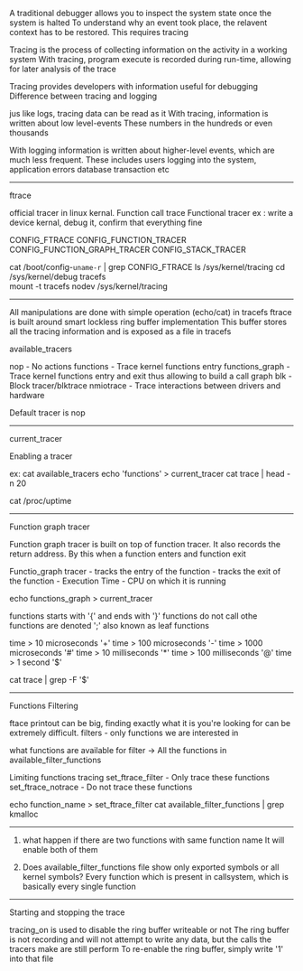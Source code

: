 A traditional debugger allows you to inspect the system state once the system is halted
To understand why an event took place, the relavent context has to be restored. This requires tracing 


Tracing is the process of collecting information on the activity in a working system
With tracing, program execute is recorded during run-time, allowing for later analysis of the trace


Tracing provides developers with information useful for debugging
Difference between tracing and logging


jus like logs, tracing data can be read as it
With tracing, information is written about low level-events
These numbers in the hundreds or even thousands


With logging information is written about higher-level events, which are much less frequent.
These includes users logging into the system, application errors database transaction etc

------------------------------------------------------------------------------
ftrace

official tracer in linux kernal. Function call trace
Functional tracer
ex : write a device kernal, debug it, confirm that everything fine 


CONFIG_FTRACE
CONFIG_FUNCTION_TRACER
CONFIG_FUNCTION_GRAPH_TRACER
CONFIG_STACK_TRACER

cat /boot/config-`uname-r` | grep CONFIG_FTRACE
ls /sys/kernel/tracing
cd /sys/kernel/debug 
tracefs   
mount -t tracefs nodev /sys/kernel/tracing

----------------------------------------------------------------------

All manipulations are done with simple operation (echo/cat) in tracefs
ftrace is built around smart lockless ring buffer implementation
This buffer stores all the tracing information and is exposed as a file in tracefs 

available_tracers

nop             - No actions 
functions       - Trace kernel functions entry
functions_graph - Trace kernel functions entry and exit thus allowing to build a call graph
blk             - Block tracer/blktrace
nmiotrace       - Trace interactions between drivers and hardware

Default tracer is nop

---------------------------------------------------------------------------

current_tracer

Enabling a tracer 

ex: cat available_tracers
    echo 'functions' > current_tracer
    cat trace | head -n 20


cat /proc/uptime 

------------------------------------------------------------------------------

Function graph tracer

Function graph tracer is built on top of function tracer.
It also records the return address. By this when a function enters and function exit 
    
Functio_graph tracer 
    - tracks the entry of the function
    - tracks the exit of the function
    - Execution Time 
    - CPU on which it is running 

echo functions_graph > current_tracer 


functions starts with '{' and ends with '}' 
functions do not call othe functions are denoted ';' also known as leaf functions 

time > 10 microseconds      '+'
time > 100 microseconds     '-'
time > 1000 microseconds    '#'
time > 10 milliseconds      '*'
time > 100 milliseconds     '@'
time > 1 second             '$'

cat trace | grep -F '$'

-------------------------------------------------------------

Functions Filtering 


ftace printout can be big, finding exactly what it is you're looking for can be extremely difficult.
filters - only functions we are interested in 

what functions are available for filter -> All the functions in available_filter_functions 


Limiting functions tracing 
    set_ftrace_filter - Only trace these functions
    set_ftrace_notrace - Do not trace these functions

echo function_name > set_ftrace_filter
cat available_filter_functions | grep kmalloc 

______________________________________________________________________


1. what happen if there are two functions with same function name
It will enable both of them 


2. Does available_filter_functions file show only exported symbols or all kernel symbols?
Every function which is present in callsystem, which is basically every single function 


______________________________________________________________________

Starting and stopping the trace 

tracing_on is used to disable the ring buffer writeable or not 
The ring buffer is not recording and will not attempt to write any data, but the calls the tracers make are still perform
To re-enable the ring buffer, simply write '1' into that file








